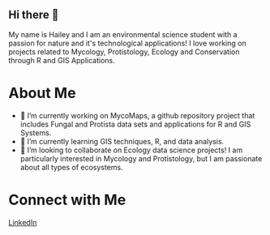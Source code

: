 ## Hi there 👋

My name is Hailey and I am an environmental science student with a passion for nature and it's technological applications! I love working on projects related to Mycology, Protistology, Ecology and Conservation through R and GIS Applications. 

# About Me
- 🔭 I’m currently working on MycoMaps, a github repository project that includes Fungal and Protista data sets and applications for R and GIS Systems.
- 🌱 I’m currently learning GIS techniques, R, and data analysis.
- 🍄 I’m looking to collaborate on Ecology data science projects! I am particularly interested in Mycology and Protistology, but I am passionate about all types of ecosystems.

 # Connect with Me
 [LinkedIn](https://www.linkedin.com/in/hailey-wittkopp/)
 

<!--
**haileymeadow/haileymeadow** is a ✨ _special_ ✨ repository because its `README.md` (this file) appears on your GitHub profile.

Here are some ideas to get you started:

- 🔭 I’m currently working on ...
- 🌱 I’m currently learning ...
- 👯 I’m looking to collaborate on ...
- 🤔 I’m looking for help with ...
- 💬 Ask me about ...
- 📫 How to reach me: ...
- 😄 Pronouns: ...
- ⚡ Fun fact: ...
-->
